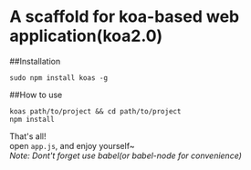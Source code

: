 # A scaffold for koa-based web application(koa2.0) 

##Installation
	
	sudo npm install koas -g

##How to use
	
	koas path/to/project && cd path/to/project
	npm install
	
That's all!  
open `app.js`, and enjoy yourself~  
*Note: Dont't forget use babel(or babel-node for convenience)*
